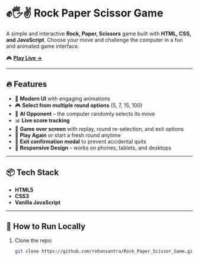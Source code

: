 # ✊🖐✌ Rock Paper Scissor Game

A simple and interactive **Rock, Paper, Scissors** game built with **HTML, CSS, and JavaScript**. Choose your move and challenge the computer in a fun and animated game interface.

🎮 **[Play Live →](https://rohansantra.github.io/Rock_Paper_Scissor_Game/)**

---

## 🔥 Features

- 🎨 **Modern UI** with engaging animations
- 🎮 **Select from multiple round options** (5, 7, 15, 100)
- 🧠 **AI Opponent** – the computer randomly selects its move
- 📊 **Live score tracking**
- 🚀 **Game over screen** with replay, round re-selection, and exit options
- 🔄 **Play Again** or start a fresh round anytime
- 🛑 **Exit confirmation modal** to prevent accidental quits
- 🧭 **Responsive Design** – works on phones, tablets, and desktops

---


## 📦 Tech Stack

- **HTML5**
- **CSS3**
- **Vanilla JavaScript**

---

## 📂 How to Run Locally

1. Clone the repo:
   ```bash
   git clone https://github.com/rohansantra/Rock_Paper_Scissor_Game.git

